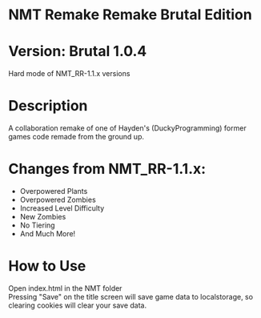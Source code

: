 # NMT Remake Remake Brutal Edition

# Version: Brutal 1.0.4    
Hard mode of NMT_RR-1.1.x versions    

# Description
A collaboration remake of one of Hayden's (DuckyProgramming) former games code remade from the ground up.         

# Changes from NMT_RR-1.1.x:
<ul>
  <li>Overpowered Plants</li>
  <li>Overpowered Zombies</li>
  <li>Increased Level Difficulty</li>
  <li>New Zombies</li>
  <li>No Tiering</li>
  <li>And Much More!</li>
</ul>   
   
# How to Use
Open index.html in the NMT folder     
Pressing "Save" on the title screen will save game data to localstorage, so clearing cookies will clear your save data.


